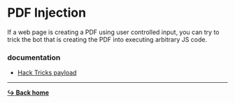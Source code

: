 # PDF Injection

If a web page is creating a PDF using user controlled input, you can try to trick the bot that is creating the PDF into executing arbitrary JS code.

### documentation

- [Hack Tricks payload](https://book.hacktricks.xyz/pentesting-web/xss-cross-site-scripting/server-side-xss-dynamic-pdf)

---

[**:arrow_right_hook: Back home**](/README.md)
